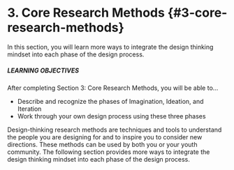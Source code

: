 # 3\. Core Research Methods {#3-core-research-methods}

In this section, you will learn more ways to integrate the design thinking mindset into each phase of the design process.

<div class="table-format objectives"><span class="title"><h5>LEARNING OBJECTIVES</h5></span>
After completing Section 3: Core Research Methods, you will be able to...
<ul><li>Describe and recognize the phases of Imagination, Ideation, and Iteration</li><li>Work through your own design process using these three phases</li></ul></div>

Design-thinking research methods are techniques and tools to understand the people you are designing for and to inspire you to consider new directions. These methods can be used by both you or your youth community. The following section provides more ways to integrate the design thinking mindset into each phase of the design process.